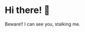 
<!--
**thedarshanpgowda/thedarshanpgowda** is a ✨ _special_ ✨ repository because its `README.md` (this file) appears on your GitHub profile.

Here are some ideas to get you started:

-->

<!--<img src = "https://github.githubassets.com/assets/profile-first-issue-dark-b8dbb02687b2.svg" />-->


# Hi there! 👋

Beware!! I can see you, stalking me.
